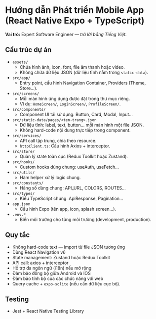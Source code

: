# Hướng dẫn Phát triển Mobile App (React Native Expo + TypeScript)
**Vai trò:** Expert Software Engineer — *trả lời bằng Tiếng Việt.*  
## Cấu trúc dự án
- `assets/`  
  - Chứa hình ảnh, icon, font, file âm thanh hoặc video.  
  - Không chứa dữ liệu JSON (dữ liệu tĩnh nằm trong `static-data`).  
- `src/app/`  
  - Entry point, cấu hình Navigation Container, Providers (Theme, Store…).  
- `src/screens/`  
  - Mỗi màn hình ứng dụng được đặt trong thư mục riêng.  
  - Ví dụ: `HomeScreen/`, `LoginScreen/`, `ProfileScreen/`.  
- `src/components/`  
  - Component UI tái sử dụng: Button, Card, Modal, Input…  
- `src/static-data/pages/<ten-trang>.json`  
  - Dữ liệu tĩnh: label, text, button… mỗi màn hình một file JSON.  
  - Không hard-code nội dung trực tiếp trong component.  
- `src/services/`  
  - API call tập trung, chia theo resource.  
  - `httpClient.ts`: Cấu hình Axios + interceptor.  
- `src/store/`  
  - Quản lý state toàn cục (Redux Toolkit hoặc Zustand).  
- `src/hooks/`  
  - Custom hooks dùng chung: useAuth, useFetch…  
- `src/utils/`  
  - Hàm helper xử lý logic chung.  
- `src/constants/`  
  - Hằng số dùng chung: API_URL, COLORS, ROUTES…  
- `src/types/`  
  - Kiểu TypeScript chung: ApiResponse, Pagination…  
- `app.json`  
  - Cấu hình Expo (tên app, icon, splash screen…).  
- `.env.*`  
  - Biến môi trường cho từng môi trường (development, production).  
## Quy tắc
- Không hard-code text — import từ file JSON tương ứng
- Dùng React Navigation v6
- State management: Zustand hoặc Redux Toolkit
- API call: axios + interceptor
- Hỗ trợ đa ngôn ngữ (i18n) nếu mở rộng
- Đảm bảo đồng bộ giữa Android và IOS
- Đảm bảo tính bộ của các chức năng với web
- Query cache + `expo-sqlite` (nếu cần dữ liệu cục bộ).

## Testing
- Jest + React Native Testing Library
